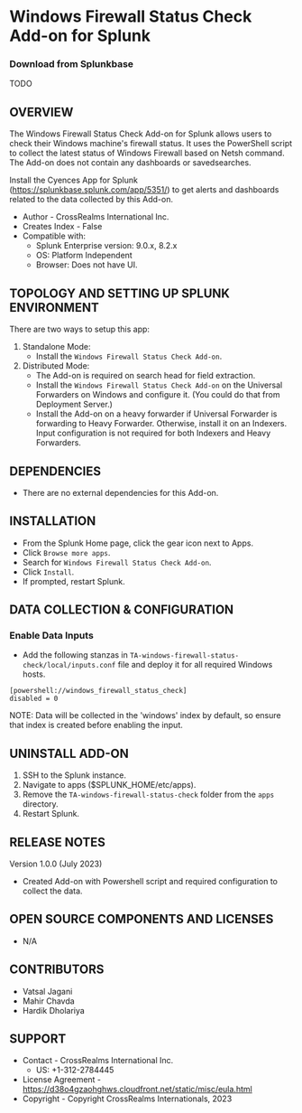 # Windows Firewall Status Check Add-on for Splunk

### Download from Splunkbase
TODO


OVERVIEW
--------
The Windows Firewall Status Check Add-on for Splunk allows users to check their Windows machine's firewall status. It uses the PowerShell script to collect the latest status of Windows Firewall based on Netsh command. The Add-on does not contain any dashboards or savedsearches.

Install the Cyences App for Splunk (https://splunkbase.splunk.com/app/5351/) to get alerts and dashboards related to the data collected by this Add-on.


* Author - CrossRealms International Inc.
* Creates Index - False
* Compatible with:
   * Splunk Enterprise version: 9.0.x, 8.2.x
   * OS: Platform Independent
   * Browser: Does not have UI.



TOPOLOGY AND SETTING UP SPLUNK ENVIRONMENT
------------------------------------------
There are two ways to setup this app:
  1. Standalone Mode: 
     * Install the `Windows Firewall Status Check Add-on`.
  2. Distributed Mode:
     * The Add-on is required on search head for field extraction.
     * Install the `Windows Firewall Status Check Add-on` on the Universal Forwarders on Windows and configure it. (You could do that from Deployment Server.)
     * Install the Add-on on a heavy forwarder if Universal Forwarder is forwarding to Heavy Forwarder. Otherwise, install it on an Indexers. Input configuration is not required for both Indexers and Heavy Forwarders.


DEPENDENCIES
------------------------------------------------------------
* There are no external dependencies for this Add-on.


INSTALLATION
------------------------------------------------------------
* From the Splunk Home page, click the gear icon next to Apps.
* Click `Browse more apps`.
* Search for `Windows Firewall Status Check Add-on`.
* Click `Install`.
* If prompted, restart Splunk.


DATA COLLECTION & CONFIGURATION
------------------------------------------------------------
### Enable Data Inputs ###
* Add the following stanzas in `TA-windows-firewall-status-check/local/inputs.conf` file and deploy it for all required Windows hosts.
```
[powershell://windows_firewall_status_check]
disabled = 0
```
NOTE: Data will be collected in the 'windows' index by default, so ensure that index is created before enabling the input.

UNINSTALL ADD-ON
-------------
1. SSH to the Splunk instance.
2. Navigate to apps ($SPLUNK_HOME/etc/apps).
3. Remove the `TA-windows-firewall-status-check` folder from the `apps` directory.
4. Restart Splunk.


RELEASE NOTES
-------------
Version 1.0.0 (July 2023)
* Created Add-on with Powershell script and required configuration to collect the data.



OPEN SOURCE COMPONENTS AND LICENSES
------------------------------
* N/A


CONTRIBUTORS
------------
* Vatsal Jagani
* Mahir Chavda
* Hardik Dholariya



SUPPORT
-------
* Contact - CrossRealms International Inc.
  * US: +1-312-2784445
* License Agreement - https://d38o4gzaohghws.cloudfront.net/static/misc/eula.html
* Copyright - Copyright CrossRealms Internationals, 2023
